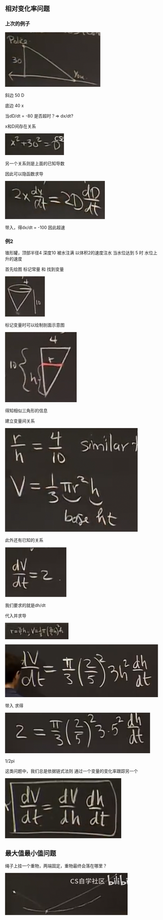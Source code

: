 ## 相对变化率问题

### 上次的例子

![](img/4f1e036e.png)

斜边 50 D

底边 40 x

当dD/dt = -80 是否超时？=> dx/dt?

x和D间存在关系

![](img/23fe9cfd.png)

另一个关系则是上面的已知导数

因此可以隐函数求导

![](img/8127c014.png)

带入，得dx/dt = -100 因此超速

### 例2

锥形罐，顶部半径4 深度10 被水注满 以体积2的速度注水 当水位达到 5 时 水位上升的速度

首先绘图 标记常量 和 找到变量

![](img/f9bc8a31.png)

标记变量时可以绘制剖面示意图

![](img/92e27587.png)

得知相似三角形的信息

建立变量间关系

![](img/5a76293e.png)

此外还有已知的关系

![](img/811b8447.png)

我们要求的就是dh/dt

代入并求导

![](img/1596fed9.png)

![](img/d0cb02a3.png)

带入 求得

![](img/b1799f30.png)

1/2pi

这类问题中，我们总是依据链式法则 通过一个变量的变化率跟踪另一个

![](img/bca78c72.png)

## 最大值最小值问题

绳子上挂一个重物，两端固定，重物最终会落在哪里？

![](img/f7cf399f.png)

